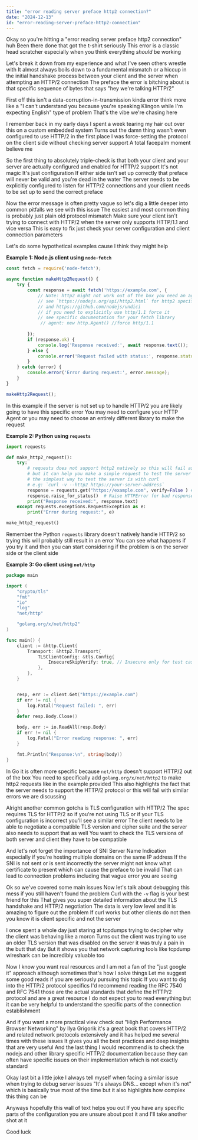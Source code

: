 ```yaml
---
title: "error reading server preface http2 connection?"
date: "2024-12-13"
id: "error-reading-server-preface-http2-connection"
---
```


Okay so you're hitting a "error reading server preface http2 connection" huh Been there done that got the t-shirt seriously This error is a classic head scratcher especially when you think everything *should* be working

Let's break it down from my experience and what I've seen others wrestle with It almost always boils down to a fundamental mismatch or a hiccup in the initial handshake process between your client and the server when attempting an HTTP/2 connection The preface the error is bitching about is that specific sequence of bytes that says "hey we're talking HTTP/2"

First off this isn't a data-corruption-in-transmission kinda error think more like a "I can't understand you because you're speaking Klingon while I'm expecting English" type of problem That's the vibe we're chasing here

I remember back in my early days I spent a week tearing my hair out over this on a custom embedded system Turns out the damn thing wasn't even configured to use HTTP/2 in the first place I was force-setting the protocol on the client side without checking server support A total facepalm moment believe me

So the first thing to absolutely triple-check is that both your client and your server are actually configured and enabled for HTTP/2 support It's not magic It's just configuration If either side isn't set up correctly that preface will never be valid and you're dead in the water The server needs to be explicitly configured to listen for HTTP/2 connections and your client needs to be set up to send the correct preface

Now the error message is often pretty vague so let's dig a little deeper into common pitfalls we see with this issue The easiest and most common thing is probably just plain old protocol mismatch Make sure your client isn't trying to connect with HTTP/2 when the server only supports HTTP/1.1 and vice versa This is easy to fix just check your server configuration and client connection parameters

Let's do some hypothetical examples cause I think they might help

**Example 1: Node.js client using `node-fetch`**

```javascript
const fetch = require('node-fetch');

async function makeHttp2Request() {
    try {
        const response = await fetch('https://example.com', {
            // Note: http2 might not work out of the box you need an agent
            // see `https://nodejs.org/api/http2.html` for http2 specific setup
            // and https://github.com/nodejs/undici
            // if you need to explicitly use http/1.1 force it
            // see specific documentation for your fetch library
             // agent: new http.Agent() //force http/1.1
             
        });
        if (response.ok) {
            console.log('Response received:', await response.text());
        } else {
            console.error('Request failed with status:', response.status);
        }
    } catch (error) {
        console.error('Error during request:', error.message);
    }
}

makeHttp2Request();
```

In this example if the server is not set up to handle HTTP/2 you are likely going to have this specific error You may need to configure your HTTP Agent or you may need to choose an entirely different library to make the request

**Example 2: Python using `requests`**

```python
import requests

def make_http2_request():
    try:
        # requests does not support http2 natively so this will fail as a request
        # but it can help you make a simple request to test the server
        # the simplest way to test the server is with curl
        # e.g: `curl -v --http2 https://your-server-address`
        response = requests.get("https://example.com", verify=False ) #verify=False is only for testing self-signed certificates do not do this for production
        response.raise_for_status()  # Raise HTTPError for bad responses (4xx or 5xx)
        print("Response received:", response.text)
    except requests.exceptions.RequestException as e:
        print("Error during request:", e)

make_http2_request()
```
Remember the Python `requests` library doesn't natively handle HTTP/2 so trying this will probably still result in an error You can see what happens if you try it and then you can start considering if the problem is on the server side or the client side

**Example 3: Go client using `net/http`**

```go
package main

import (
	"crypto/tls"
	"fmt"
	"io"
	"log"
	"net/http"

	"golang.org/x/net/http2"
)

func main() {
	client := &http.Client{
		Transport: &http2.Transport{
			TLSClientConfig: &tls.Config{
				InsecureSkipVerify: true, // Insecure only for test cases
			},
		},
	}


	resp, err := client.Get("https://example.com")
	if err != nil {
		log.Fatal("Request failed: ", err)
	}
	defer resp.Body.Close()

	body, err := io.ReadAll(resp.Body)
	if err != nil {
		log.Fatal("Error reading response: ", err)
	}

	fmt.Println("Response:\n", string(body))
}
```
In Go it is often more specific because `net/http` doesn't support HTTP/2 out of the box You need to specifically add `golang.org/x/net/http2` to make http2 requests like in the example provided This also highlights the fact that the server needs to support the HTTP/2 protocol or this will fail with similar errors we are discussing

Alright another common gotcha is TLS configuration with HTTP/2 The spec requires TLS for HTTP/2 so if you're not using TLS or if your TLS configuration is incorrect you'll see a similar error The client needs to be able to negotiate a compatible TLS version and cipher suite and the server also needs to support that as well You want to check the TLS versions of both server and client they have to be compatible

And let's not forget the importance of SNI Server Name Indication especially if you're hosting multiple domains on the same IP address If the SNI is not sent or is sent incorrectly the server might not know what certificate to present which can cause the preface to be invalid That can lead to connection problems including that vague error you are seeing

Ok so we've covered some main issues Now let's talk about debugging this mess if you still haven't found the problem Curl with the `-v` flag is your best friend for this  That gives you super detailed information about the TLS handshake and HTTP/2 negotiation The data is very low level and it is amazing to figure out the problem If curl works but other clients do not then you know it is client specific and not the server

I once spent a whole day just staring at tcpdumps trying to decipher why the client was behaving like a moron Turns out the client was trying to use an older TLS version that was disabled on the server it was truly a pain in the butt that day But it shows you that network capturing tools like tcpdump wireshark can be incredibly valuable too

Now I know you want real resources and I am not a fan of the "just google it" approach although sometimes that's how I solve things Let me suggest some good reads if you are seriously pursuing this topic If you want to dig into the HTTP/2 protocol specifics I'd recommend reading the RFC 7540 and RFC 7541 those are the actual standards that define the HTTP/2 protocol and are a great resource I do not expect you to read everything but it can be very helpful to understand the specific parts of the connection establishment

And if you want a more practical view check out "High Performance Browser Networking" by Ilya Grigorik it's a great book that covers HTTP/2 and related network protocols extensively and it has helped me several times with these issues It gives you all the best practices and deep insights that are very useful And the last thing I would recommend is to check the nodejs and other library specific HTTP/2 documentation because they can often have specific issues on their implementation which is not exactly standard

Okay last bit a little joke I always tell myself when facing a similar issue when trying to debug server issues "It's always DNS... except when it's not" which is basically true most of the time but it also highlights how complex this thing can be

Anyways hopefully this wall of text helps you out If you have any specific parts of the configuration you are unsure about post it and I'll take another shot at it

Good luck
